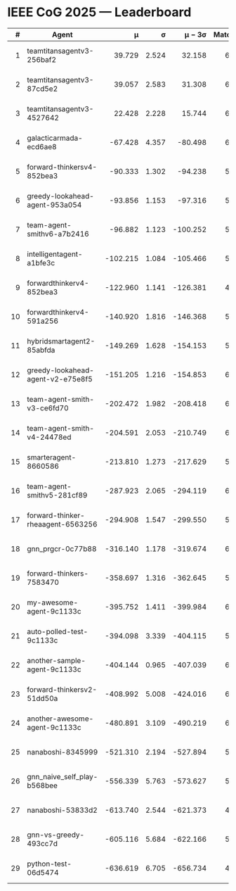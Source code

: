 # IEEE CoG 2025 — Leaderboard

| # | Agent | μ | σ | μ − 3σ | Matches | Updated |
|---:|---|---:|---:|---:|---:|---|
| 1 | teamtitansagentv3-256baf2 | 39.729 | 2.524 | 32.158 | 6328 | 2025-08-19 12:07 |
| 2 | teamtitansagentv3-87cd5e2 | 39.057 | 2.583 | 31.308 | 6312 | 2025-08-19 12:07 |
| 3 | teamtitansagentv3-4527642 | 22.428 | 2.228 | 15.744 | 6056 | 2025-08-19 12:07 |
| 4 | galacticarmada-ecd6ae8 | -67.428 | 4.357 | -80.498 | 6340 | 2025-08-19 12:07 |
| 5 | forward-thinkersv4-852bea3 | -90.333 | 1.302 | -94.238 | 5442 | 2025-08-19 12:07 |
| 6 | greedy-lookahead-agent-953a054 | -93.856 | 1.153 | -97.316 | 5896 | 2025-08-19 12:07 |
| 7 | team-agent-smithv6-a7b2416 | -96.882 | 1.123 | -100.252 | 5960 | 2025-08-19 12:07 |
| 8 | intelligentagent-a1bfe3c | -102.215 | 1.084 | -105.466 | 5026 | 2025-08-19 12:07 |
| 9 | forwardthinkerv4-852bea3 | -122.960 | 1.141 | -126.381 | 4996 | 2025-08-19 12:07 |
| 10 | forwardthinkerv4-591a256 | -140.920 | 1.816 | -146.368 | 5555 | 2025-08-19 12:07 |
| 11 | hybridsmartagent2-85abfda | -149.269 | 1.628 | -154.153 | 5940 | 2025-08-19 12:07 |
| 12 | greedy-lookahead-agent-v2-e75e8f5 | -151.205 | 1.216 | -154.853 | 6236 | 2025-08-19 12:07 |
| 13 | team-agent-smith-v3-ce6fd70 | -202.472 | 1.982 | -208.418 | 6782 | 2025-08-19 12:07 |
| 14 | team-agent-smith-v4-24478ed | -204.591 | 2.053 | -210.749 | 6542 | 2025-08-19 12:07 |
| 15 | smarteragent-8660586 | -213.810 | 1.273 | -217.629 | 5273 | 2025-08-19 12:07 |
| 16 | team-agent-smithv5-281cf89 | -287.923 | 2.065 | -294.119 | 6400 | 2025-08-19 12:07 |
| 17 | forward-thinker-rheaagent-6563256 | -294.908 | 1.547 | -299.550 | 5802 | 2025-08-19 12:07 |
| 18 | gnn_prgcr-0c77b88 | -316.140 | 1.178 | -319.674 | 6070 | 2025-08-19 12:07 |
| 19 | forward-thinkers-7583470 | -358.697 | 1.316 | -362.645 | 5560 | 2025-08-19 12:07 |
| 20 | my-awesome-agent-9c1133c | -395.752 | 1.411 | -399.984 | 6560 | 2025-08-19 12:07 |
| 21 | auto-polled-test-9c1133c | -394.098 | 3.339 | -404.115 | 5740 | 2025-08-19 12:07 |
| 22 | another-sample-agent-9c1133c | -404.144 | 0.965 | -407.039 | 6140 | 2025-08-19 12:07 |
| 23 | forward-thinkersv2-51dd50a | -408.992 | 5.008 | -424.016 | 6302 | 2025-08-19 12:07 |
| 24 | another-awesome-agent-9c1133c | -480.891 | 3.109 | -490.219 | 6680 | 2025-08-19 12:07 |
| 25 | nanaboshi-8345999 | -521.310 | 2.194 | -527.894 | 5300 | 2025-08-19 12:07 |
| 26 | gnn_naive_self_play-b568bee | -556.339 | 5.763 | -573.627 | 5160 | 2025-08-19 12:07 |
| 27 | nanaboshi-53833d2 | -613.740 | 2.544 | -621.373 | 4620 | 2025-08-19 12:07 |
| 28 | gnn-vs-greedy-493cc7d | -605.116 | 5.684 | -622.166 | 5200 | 2025-08-19 12:07 |
| 29 | python-test-06d5474 | -636.619 | 6.705 | -656.734 | 4950 | 2025-08-19 12:07 |
